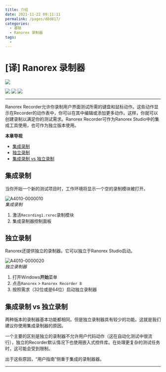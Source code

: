 ```yaml
---
title: 介绍
date: 2021-11-22 09:11:11
permalink: /pages/d8d817/
categories:
  - 基础
  - Ranorex 录制器
tags:
  - 
---
```

# [译] Ranorex 录制器


[![](https://img.shields.io/badge/OfficialPage-ClickMe-blue.svg?longCache=true&style=flat-square)][0]  

[![](https://img.shields.io/badge/Translator-TaylorTaurus-42B983.svg?longCache=true&style=flat-square)](https://github.com/taylortaurus) 
![](https://img.shields.io/badge/TranslateTime-2018年7月8日-green.svg?longCache=true&style=flat-square)
![](https://img.shields.io/badge/UpdateTime-2019年9月5日-green.svg?longCache=true&style=flat-square)

---

Ranorex Recorder允许你录制用户界面测试所需的键盘和鼠标动作。这些动作显示在Recorder的动作表中，你可以在其中编辑或添加更多动作。这样，你就可以创建录制以满足你的测试需求。Ranorex Recorder可作为Ranorex Studio中的集成工具使用，也可作为独立版本使用。


**本章导视**

- [集成录制](#集成录制)
- [独立录制](#独立录制)
- [集成录制 vs 独立录制](#集成录制%20vs%20独立录制)

## 集成录制

当你开始一个新的测试项目时，工作环境将显示一个空的录制模块被打开。

![A4010-0000010](https://gitee.com/taylortaurus/RX_UserGuide_GitBook_Picbed/raw/master/RanorexRecorder/A4010-0000010.png)  
*集成录制*  

1. 激活`Recording1.rxrec`录制模块
2. 集成录制器控制面板

## 独立录制

Ranorex还提供独立的录制器。它可以独立于Ranorex Studio启动。

![A4010-0000020](https://gitee.com/taylortaurus/RX_UserGuide_GitBook_Picbed/raw/master/RanorexRecorder/A4010-0000020.png)  
*独立录制器*  

1. 打开Windows**开始**菜单
2. 点击`Ranorex` > `Ranorex Recorder 8`
3. 按照需求（32位或是64位）启动独立录制器

## 集成录制 vs 独立录制

两种版本的录制器基本功能都相同。但是独立录制器具有较少的功能。这就是我们建议你使用集成录制器的原因。

一个主要的区别是独立的录制器不允许用户代码动作（这在自动化测试中很流行），独立的Recorder默认情况下也使用嵌入式控件库。在处理更复杂的测试任务时，这可能会受到限制。

出于这些原因，“用户指南”侧重于集成的录制器器。

---
<!-- &emsp;&emsp;&emsp;&emsp;&emsp;&emsp;&emsp;&emsp;&emsp;&emsp;&emsp;&emsp;&emsp;&emsp;&emsp;&emsp;&emsp;&emsp;&emsp;&emsp;&emsp;&emsp;&emsp;&emsp;&emsp;&emsp;&emsp;&emsp;&emsp;&emsp;&emsp;&emsp;&emsp;&emsp;&emsp;&emsp;&emsp;&emsp;&emsp;[你开始录制之前👉][3] -->


[0]: https://www.ranorex.com/help/latest/ranorex-studio-fundamentals/ranorex-recorder/introduction/
[1]: /pages/db051d/
[2]: https://www.ranorex.com/blog/studio-quick-start/
[3]: /pages/f7e632/
